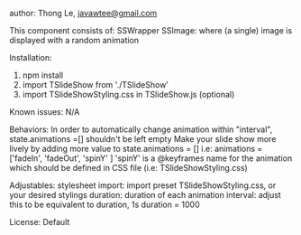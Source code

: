 author: Thong Le, javawtee@gmail.com

This component consists of:
SSWrapper
SSImage: where (a single) image is displayed with a random animation

Installation:
1. npm install
2. import TSlideShow from './TSlideShow'
3. import TSlideShowStyling.css in TSlideShow.js (optional)

Known issues: N/A

Behaviors:
In order to automatically change animation within "interval", state.animations =[] shouldn't be left empty
Make your slide show more lively by adding more value to state.animations = []
i.e: animations = ['fadeIn', 'fadeOut', 'spinY' ]
'spinY' is a @keyframes name for the animation which should be defined in CSS file (i.e: TSlideShowStyling.css)

Adjustables:
stylesheet import: import preset TSlideShowStyling.css, or your desired stylings
duration: duration of each animation
interval: adjust this to be equivalent to duration, 1s duration = 1000

License: Default